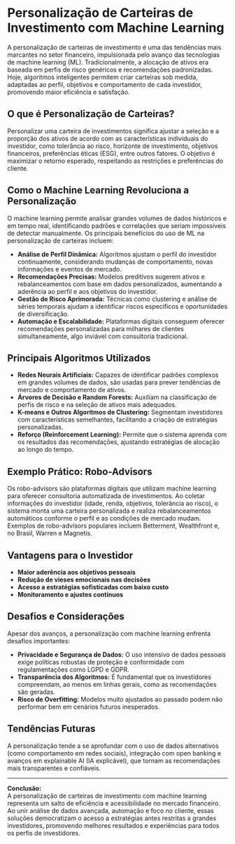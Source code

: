 # Personalização de Carteiras de Investimento com Machine Learning

A personalização de carteiras de investimento é uma das tendências mais marcantes no setor financeiro, impulsionada pelo avanço das tecnologias de machine learning (ML). Tradicionalmente, a alocação de ativos era baseada em perfis de risco genéricos e recomendações padronizadas. Hoje, algoritmos inteligentes permitem criar carteiras sob medida, adaptadas ao perfil, objetivos e comportamento de cada investidor, promovendo maior eficiência e satisfação.

## O que é Personalização de Carteiras?

Personalizar uma carteira de investimentos significa ajustar a seleção e a proporção dos ativos de acordo com as características individuais do investidor, como tolerância ao risco, horizonte de investimento, objetivos financeiros, preferências éticas (ESG), entre outros fatores. O objetivo é maximizar o retorno esperado, respeitando as restrições e preferências do cliente.

## Como o Machine Learning Revoluciona a Personalização

O machine learning permite analisar grandes volumes de dados históricos e em tempo real, identificando padrões e correlações que seriam impossíveis de detectar manualmente. Os principais benefícios do uso de ML na personalização de carteiras incluem:

- **Análise de Perfil Dinâmica:** Algoritmos ajustam o perfil do investidor continuamente, considerando mudanças de comportamento, novas informações e eventos de mercado.
- **Recomendações Precisas:** Modelos preditivos sugerem ativos e rebalanceamentos com base em dados personalizados, aumentando a aderência ao perfil e aos objetivos do investidor.
- **Gestão de Risco Aprimorada:** Técnicas como clustering e análise de séries temporais ajudam a identificar riscos específicos e oportunidades de diversificação.
- **Automação e Escalabilidade:** Plataformas digitais conseguem oferecer recomendações personalizadas para milhares de clientes simultaneamente, algo inviável com consultoria tradicional.

## Principais Algoritmos Utilizados

- **Redes Neurais Artificiais:** Capazes de identificar padrões complexos em grandes volumes de dados, são usadas para prever tendências de mercado e comportamento de ativos.
- **Árvores de Decisão e Random Forests:** Auxiliam na classificação de perfis de risco e na seleção de ativos mais adequados.
- **K-means e Outros Algoritmos de Clustering:** Segmentam investidores com características semelhantes, facilitando a criação de estratégias personalizadas.
- **Reforço (Reinforcement Learning):** Permite que o sistema aprenda com os resultados das recomendações, ajustando estratégias de alocação ao longo do tempo.

## Exemplo Prático: Robo-Advisors

Os robo-advisors são plataformas digitais que utilizam machine learning para oferecer consultoria automatizada de investimentos. Ao coletar informações do investidor (idade, renda, objetivos, tolerância ao risco), o sistema monta uma carteira personalizada e realiza rebalanceamentos automáticos conforme o perfil e as condições de mercado mudam. Exemplos de robo-advisors populares incluem Betterment, Wealthfront e, no Brasil, Warren e Magnetis.

## Vantagens para o Investidor

- **Maior aderência aos objetivos pessoais**
- **Redução de vieses emocionais nas decisões**
- **Acesso a estratégias sofisticadas com baixo custo**
- **Monitoramento e ajustes contínuos**

## Desafios e Considerações

Apesar dos avanços, a personalização com machine learning enfrenta desafios importantes:

- **Privacidade e Segurança de Dados:** O uso intensivo de dados pessoais exige políticas robustas de proteção e conformidade com regulamentações como LGPD e GDPR.
- **Transparência dos Algoritmos:** É fundamental que os investidores compreendam, ao menos em linhas gerais, como as recomendações são geradas.
- **Risco de Overfitting:** Modelos muito ajustados ao passado podem não performar bem em cenários futuros inesperados.

## Tendências Futuras

A personalização tende a se aprofundar com o uso de dados alternativos (como comportamento em redes sociais), integração com open banking e avanços em explainable AI (IA explicável), que tornam as recomendações mais transparentes e confiáveis.

---

**Conclusão:**  
A personalização de carteiras de investimento com machine learning representa um salto de eficiência e acessibilidade no mercado financeiro. Ao unir análise de dados avançada, automação e foco no cliente, essas soluções democratizam o acesso a estratégias antes restritas a grandes investidores, promovendo melhores resultados e experiências para todos os perfis de investidores.